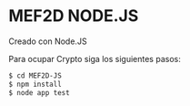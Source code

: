 # MEF2D NODE.JS

Creado con Node.JS

Para ocupar Crypto siga los siguientes pasos:

```sh
$ cd MEF2D-JS
$ npm install
$ node app test
```
